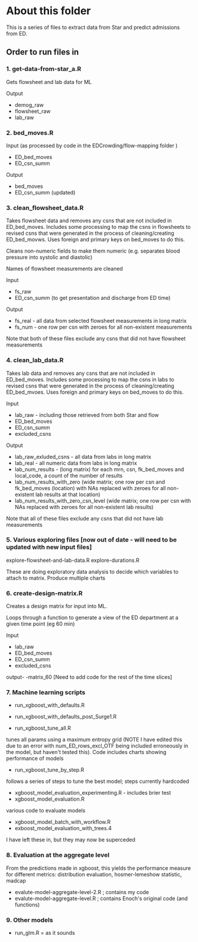 # About this folder

This is a series of files to extract data from Star and predict admissions from ED. 

## Order to run files in

### 1. get-data-from-star_a.R

Gets flowsheet and lab data for ML

Output
- demog_raw 
- flowsheet_raw 
- lab_raw


### 2. bed_moves.R

Input (as processed by code in the EDCrowding/flow-mapping folder )
- ED_bed_moves
- ED_csn_summ

Output
- bed_moves
- ED_csn_summ (updated)




### 3. clean_flowsheet_data.R

Takes flowsheet data and removes any csns that are not included in ED_bed_moves. Includes some processing to map the csns in flowsheets to revised csns that were generated in the process of cleaning/creating ED_bed_movws. Uses foreign and primary keys on bed_moves to do this.

Cleans non-numeric fields to make them numeric (e.g. separates blood pressure into systolic and diastolic)

Names of flowsheet measurements are cleaned

Input
- fs_raw 
- ED_csn_summ (to get presentation and discharge from ED time)

Output
- fs_real - all data from selected flowsheet measurements in long matrix
- fs_num - one row per csn with zeroes for all non-existent measurements

Note that both of these files exclude any csns that did not have flowsheet measurements


### 4. clean_lab_data.R

Takes lab data and removes any csns that are not included in ED_bed_moves. Includes some processing to map the csns in labs to revised csns that were generated in the process of cleaning/creating ED_bed_mvoes. Uses foreign and primary keys on bed_moves to do this.

Input
- lab_raw - including those retrieved from both Star and flow 
- ED_bed_moves
- ED_csn_summ
- excluded_csns

Output
- lab_raw_exluded_csns - all data from labs in long matrix
- lab_real - all numeric data from labs in long matrix
- lab_num_results - (long matrix) for each mrn, csn, fk_bed_moves and local_code, a count of the number of results
- lab_num_results_with_zero (wide matrix; one row per csn and fk_bed_moves (location) with NAs replaced with zeroes for all non-existent lab results at that location)
- lab_num_results_with_zero_csn_level (wide matrix; one row per csn with NAs replaced with zeroes for all non-existent lab results)

Note that all of these files exclude any csns that did not have lab measurements

### 5. Various exploring files [now out of date - will need to be updated with new input files]

explore-flowsheet-and-lab-data.R
explore-durations.R

These are doing exploratory data analysis to decide which variables to attach to matrix. Produce multiple charts

### 6. create-design-matrix.R

Creates a design matrix for input into ML. 

Loops through a function to generate a view of the ED department at a given time point (eg 60 min)

Input
- lab_raw
- ED_bed_moves
- ED_csn_summ
- excluded_csns


output-
-matrix_60 [Need to add code for the rest of the time slices]

### 7. Machine learning scripts

- run_xgboost_with_defaults.R 
- run_xgboost_with_defaults_post_Surge1.R 

- run_xgboost_tune_all.R

tunes all params using a maximum entropy grid (NOTE I have edited this due to an error with num_ED_rows_excl_OTF being included erroneously in the model, but haven't tested this). Code includes charts showing performance of models

- run_xgboost_tune_by_step.R

follows a series of steps to tune the best model; steps currently hardcoded

- xgboost_model_evaluation_experimenting.R - includes brier test
- xgboost_model_evaluation.R

various code to evaluate models

- xgboost_model_batch_with_workflow.R
- exboost_model_evaluation_with_trees.4

I have left these in, but they may now be superceded



### 8. Evaluation at the aggregate level

From the predictions made in xgboost, this yields the performance measure for different metrics: distribution evaluation, hosmer-lemeshow statistic, madcap

- evalute-model-aggregate-level-2.R ; contains my code
- evalute-model-aggregate-level.R ; contains Enoch's original code (and functions)


### 9. Other models

- run_glm.R = as it sounds
